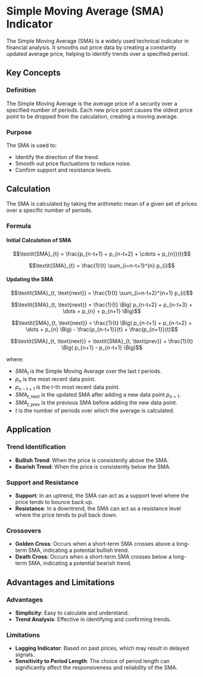 # Simple Moving Average (SMA) Indicator

The Simple Moving Average (SMA) is a widely used technical indicator in financial analysis. It smooths out price data by
creating a constantly updated average price, helping to identify trends over a specified period. 

## Key Concepts

### Definition

The Simple Moving Average is the average price of a security over a specified number of periods. Each new price point
causes the oldest price point to be dropped from the calculation, creating a moving average.

### Purpose

The SMA is used to:

- Identify the direction of the trend.
- Smooth out price fluctuations to reduce noise.
- Confirm support and resistance levels.

## Calculation

The SMA is calculated by taking the arithmetic mean of a given set of prices over a specific number of periods.

### Formula
#### Initial Calculation of SMA
```math
\textit{SMA}_{t} = \frac{p_{n-t+1} + p_{n-t+2} + \cdots + p_{n}}{t}
```
```math
\textit{SMA}_{t} = \frac{1}{t} \sum_{i=n-t+1}^{n} p_{i}
```

#### Updating the SMA
```math
\textit{SMA}_{t, \text{next}} = \frac{1}{t} \sum_{i=n-t+2}^{n+1} p_{i}
```
```math
\textit{SMA}_{t, \text{next}} = \frac{1}{t} \Big( p_{n-t+2} + p_{n-t+3} + \dots + p_{n} + p_{n+1} \Big)
```
```math
\textit{SMA}_{t, \text{next}} = \frac{1}{t} \Big( p_{n-t+1} + p_{n-t+2} + \dots + p_{n} \Big) - \frac{p_{n-t+1}}{t} + \frac{p_{n+1}}{t}
```
```math
\textit{SMA}_{t, \text{next}} = \textit{SMA}_{t, \text{prev}} + \frac{1}{t} \Big( p_{n+1} - p_{n-t+1} \Big)
```
where:
- $\textit{SMA}_{t}$ is the Simple Moving Average over the last $t$ periods.
- $p_{n}$ is the most recent data point.
- $p_{n-t+1}$ is the $t$-th most recent data point.
- $`\textit{SMA}_{t, \text{next}}`$ is the updated SMA after adding a new data point $p_{n+1}$.
- $`\textit{SMA}_{t, \text{prev}}`$ is the previous SMA before adding the new data point.
- $t$ is the number of periods over which the average is calculated.

## Application

### Trend Identification

- **Bullish Trend**: When the price is consistently above the SMA.
- **Bearish Trend**: When the price is consistently below the SMA.

### Support and Resistance

- **Support**: In an uptrend, the SMA can act as a support level where the price tends to bounce back up.
- **Resistance**: In a downtrend, the SMA can act as a resistance level where the price tends to pull back down.

### Crossovers

- **Golden Cross**: Occurs when a short-term SMA crosses above a long-term SMA, indicating a potential bullish trend.
- **Death Cross**: Occurs when a short-term SMA crosses below a long-term SMA, indicating a potential bearish trend.

## Advantages and Limitations

### Advantages

- **Simplicity**: Easy to calculate and understand.
- **Trend Analysis**: Effective in identifying and confirming trends.

### Limitations

- **Lagging Indicator**: Based on past prices, which may result in delayed signals.
- **Sensitivity to Period Length**: The choice of period length can significantly affect the responsiveness and
  reliability of the SMA.
